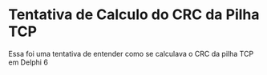 # Tentativa de Calculo do CRC da Pilha TCP

Essa foi uma tentativa de entender como se calculava o CRC da pilha TCP em Delphi 6
